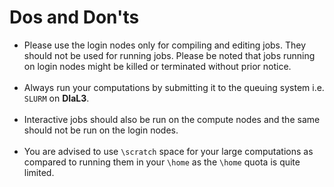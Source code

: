 # Dos and Don'ts 

- Please use the login nodes only for compiling and editing jobs. They should not be used for running jobs. Please be noted that jobs running on login nodes might be killed or terminated without prior notice.<br/><br/>
- Always run your computations by submitting it to the queuing system i.e. `SLURM` on **DIaL3**.<br/><br/>
- Interactive jobs should also be run on the compute nodes and the same should not be run on the login nodes.<br/><br/>
- You are advised to use `\scratch` space for your large computations as compared to running them in your `\home` as the `\home` quota is quite limited.<br/><br/>